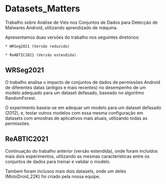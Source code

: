 # Datasets_Matters

Trabalho sobre Análise de Viés nos Conjuntos de Dados para Detecção de Malwares Android, utilizando aprendizado de máquina.

Apresentamos duas versões do trabalho nos seguintes diretórios:

    * WRSeg2021 (Versão reduzida)

    * ReABTIC2021 (Versão estendida)

## WRSeg2021

O trabalho analisa o impacto de conjuntos de dados de permissões Android de diferentes datas (antigos e mais recentes) no desempenho de um modelo adequado para um dataset defasado, baseado no algoritmo RandomForest.

O experimento baseia-se em adequar um modelo para um dataset defasado (2012), e, testar outros modelos com essa mesma configuração em datasets com amostras de aplicativos mais atuais, utilizando todas as permissões.

## ReABTIC2021

Continuação do trabalho anterior (versão estendida), onde foram incluídos mais dois experimentos, utilizando as mesmas características entre os conjuntos de dados para treinar e validar o modelo.

Tambem foram inclusos mais dois datasets, onde um deles (MotoDroid_22K) foi criado pela nossa equipe.


